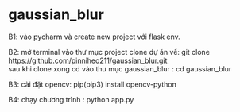 # gaussian_blur
B1: vào pycharm và create new project với flask env.
 
B2: mở terminal vào thư mục project clone dự án về:
git clone https://github.com/pinniheo211/gaussian_blur.git   
sau khi clone xong cd vào thư mục gaussian_blur : cd gaussian_blur
 
B3: cài đặt opencv: pip(pip3) install opencv-python
 
B4: chạy chương trình : python app.py
 
